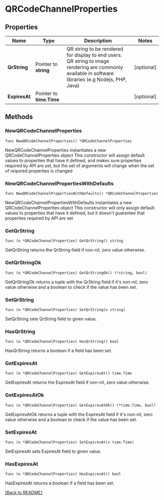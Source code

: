 # QRCodeChannelProperties

## Properties

| Name | Type | Description | Notes |
| ------------ | ------------- | ------------- | ------------- |
| **QrString** | Pointer to **string** | QR string to be rendered for display to end users. QR string to image rendering are commonly available in software libraries (e.g Nodejs, PHP, Java) | [optional]  |
| **ExpiresAt** | Pointer to **time.Time** |  | [optional]  |

## Methods

### NewQRCodeChannelProperties

`func NewQRCodeChannelProperties() *QRCodeChannelProperties`

NewQRCodeChannelProperties instantiates a new QRCodeChannelProperties object
This constructor will assign default values to properties that have it defined,
and makes sure properties required by API are set, but the set of arguments
will change when the set of required properties is changed

### NewQRCodeChannelPropertiesWithDefaults

`func NewQRCodeChannelPropertiesWithDefaults() *QRCodeChannelProperties`

NewQRCodeChannelPropertiesWithDefaults instantiates a new QRCodeChannelProperties object
This constructor will only assign default values to properties that have it defined,
but it doesn't guarantee that properties required by API are set

### GetQrString

`func (o *QRCodeChannelProperties) GetQrString() string`

GetQrString returns the QrString field if non-nil, zero value otherwise.

### GetQrStringOk

`func (o *QRCodeChannelProperties) GetQrStringOk() (*string, bool)`

GetQrStringOk returns a tuple with the QrString field if it's non-nil, zero value otherwise
and a boolean to check if the value has been set.

### SetQrString

`func (o *QRCodeChannelProperties) SetQrString(v string)`

SetQrString sets QrString field to given value.

### HasQrString

`func (o *QRCodeChannelProperties) HasQrString() bool`

HasQrString returns a boolean if a field has been set.

### GetExpiresAt

`func (o *QRCodeChannelProperties) GetExpiresAt() time.Time`

GetExpiresAt returns the ExpiresAt field if non-nil, zero value otherwise.

### GetExpiresAtOk

`func (o *QRCodeChannelProperties) GetExpiresAtOk() (*time.Time, bool)`

GetExpiresAtOk returns a tuple with the ExpiresAt field if it's non-nil, zero value otherwise
and a boolean to check if the value has been set.

### SetExpiresAt

`func (o *QRCodeChannelProperties) SetExpiresAt(v time.Time)`

SetExpiresAt sets ExpiresAt field to given value.

### HasExpiresAt

`func (o *QRCodeChannelProperties) HasExpiresAt() bool`

HasExpiresAt returns a boolean if a field has been set.


[[Back to README]](../../README.md)


